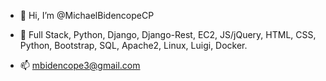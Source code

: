 - 👋 Hi, I’m @MichaelBidencopeCP
- 👀 Full Stack, Python, Django, Django-Rest, EC2, JS/jQuery, HTML, CSS, Python, Bootstrap, SQL, Apache2, Linux, Luigi, Docker.


- 📫 mbidencope3@gmail.com

<!---
- 💞️ I’m looking to collaborate on ...
- 🌱 Stripe
MichaelBidencopeCP/MichaelBidencopeCP is a ✨ special ✨ repository because its `README.md` (this file) appears on your GitHub profile.
You can click the Preview link to take a look at your changes.
--->
